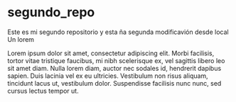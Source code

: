 # segundo_repo
Este es mi segundo repositorio
y esta ña segunda modificavión desde local
Un lorem

Lorem ipsum dolor sit amet, consectetur adipiscing elit. Morbi facilisis, tortor vitae tristique faucibus, mi nibh scelerisque ex, vel sagittis libero leo sit amet diam. Nulla lorem diam, auctor nec sodales id, hendrerit dapibus sapien. Duis lacinia vel ex eu ultricies. Vestibulum non risus aliquam, tincidunt lacus ut, vestibulum dolor. Suspendisse facilisis nunc nunc, sed cursus lectus tempor ut. 
